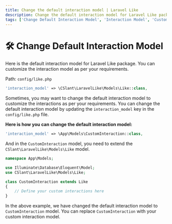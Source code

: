 ```yaml
---
title: Change the default interaction model | Laravel Like
description: Change the default interaction model for Laravel Like package. Change the default interaction model for Laravel Like package to customize the interactions as per your requirements.
tags: ['Change Default Interaction Model', 'Interaction Model', 'Customize Interactions', 'Laravel Like Interaction Model', 'Laravel Like Package', 'Update Interaction Model', 'Usage', 'Laravel Like Usage']
---
```


<head>
  <meta name="robots" content="index,follow" />
  <meta name="author" content="CSlant" />
  <meta name="generator" content="Docusaurus" />
  <meta name="theme-color" content="#2e8555" />
  
  <link rel="canonical" href="https://docs.cslant.com/laravel-like/usage/change_default_interaction" />
  
  <meta property="og:title" content="Change the default interaction model | Laravel Like" />
  <meta property="og:description" content="Change the default interaction model for Laravel Like package. Change the default interaction model for Laravel Like package to customize the interactions as..." />
  <meta property="og:type" content="article" />
  <meta property="og:url" content="https://docs.cslant.com/laravel-like/usage/change_default_interaction" />
  <meta property="og:site_name" content="Laravel Like Package Documentation" />
  <meta property="og:locale" content="en_US" />
  
  <meta name="twitter:card" content="summary_large_image" />
  <meta name="twitter:title" content="Change the default interaction model | Laravel Like" />
  <meta name="twitter:description" content="Change the default interaction model for Laravel Like package. Change the default interaction model for Laravel Like package to customize the interactions as..." />
  <meta name="twitter:creator" content="@cslantofficial" />
  <meta name="twitter:site" content="@cslantofficial" />
  
  <meta name="format-detection" content="telephone=no" />
  <meta name="mobile-web-app-capable" content="yes" />
  <meta name="apple-mobile-web-app-capable" content="yes" />
  <meta name="apple-mobile-web-app-status-bar-style" content="default" />
  
  <meta property="article:published_time" content="2025-07-21T00:00:00Z" />
  <meta property="article:modified_time" content="2025-07-21T00:00:00Z" />
  <meta property="article:author" content="CSlant" />
  <meta property="article:section" content="Documentation" />
  
  </head>

# 🛠 Change Default Interaction Model

Here is the default interaction model for Laravel Like package. You can customize the interaction model as per your requirements.

Path: `config/like.php`

```php
'interaction_model' => \CSlant\LaravelLike\Models\Like::class,
```

Sometimes, you may want to change the default interaction model to customize the interactions as per your requirements. You can change the default interaction model by updating the `interaction_model` key in the `config/like.php` file.

**Here is how you can change the default interaction model:**

```php
'interaction_model' => \App\Models\CustomInteraction::class,
```

And in the `CustomInteraction` model, you need to extend the `CSlant\LaravelLike\Models\Like` model.

```php
namespace App\Models;

use Illuminate\Database\Eloquent\Model;
use CSlant\LaravelLike\Models\Like;

class CustomInteraction extends Like
{
    // Define your custom interactions here
}
```

In the above example, we have changed the default interaction model to `CustomInteraction` model. You can replace `CustomInteraction` with your custom interaction model.
